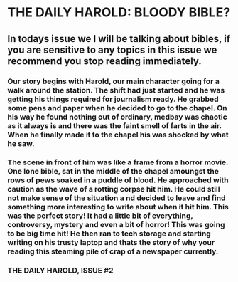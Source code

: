 # THE DAILY HAROLD: BLOODY BIBLE?

## In todays issue we I will be talking about bibles, if you are sensitive to any topics in this issue we recommend you stop reading immediately. 

### Our story begins with Harold, our main character going for a walk around the station. The shift had just started and he was getting his things required for journalism ready. He grabbed some pens and paper when he decided to go to the chapel. On his way he found nothing out of ordinary, medbay was chaotic as it always is and there was the faint smell of farts in the air. When he finally made it to the chapel his was shocked by what he saw. 

### The scene in front of him was like a frame from a horror movie. One lone bible, sat in the middle of the chapel amoungst the rows of pews soaked in a puddle of blood. He approached with caution as the wave of a rotting corpse hit him. He could still not make sense of the situation a nd decided to leave and find something more interesting to write about when it hit him. This was the perfect story! It had a little bit of everything, controversy, mystery and even a bit of horror! This was going to be big time hit! He then ran to tech storage and starting writing on his trusty laptop and thats the story of why your reading this steaming pile of crap of a newspaper currently.

### THE DAILY HAROLD, ISSUE #2
